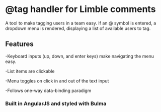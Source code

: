# @tag handler for Limble comments

A tool to make tagging users in a team easy.  If an @ symbol is entered, a dropdown menu is rendered, displaying a list of available users to tag.

## Features

-Keyboard inputs (up, down, and enter keys) make navigating the menu easy.

-List items are clickable

-Menu toggles on click in and out of the text input

-Follows one-way data-binding paradigm

### Built in AngularJS and styled with Bulma